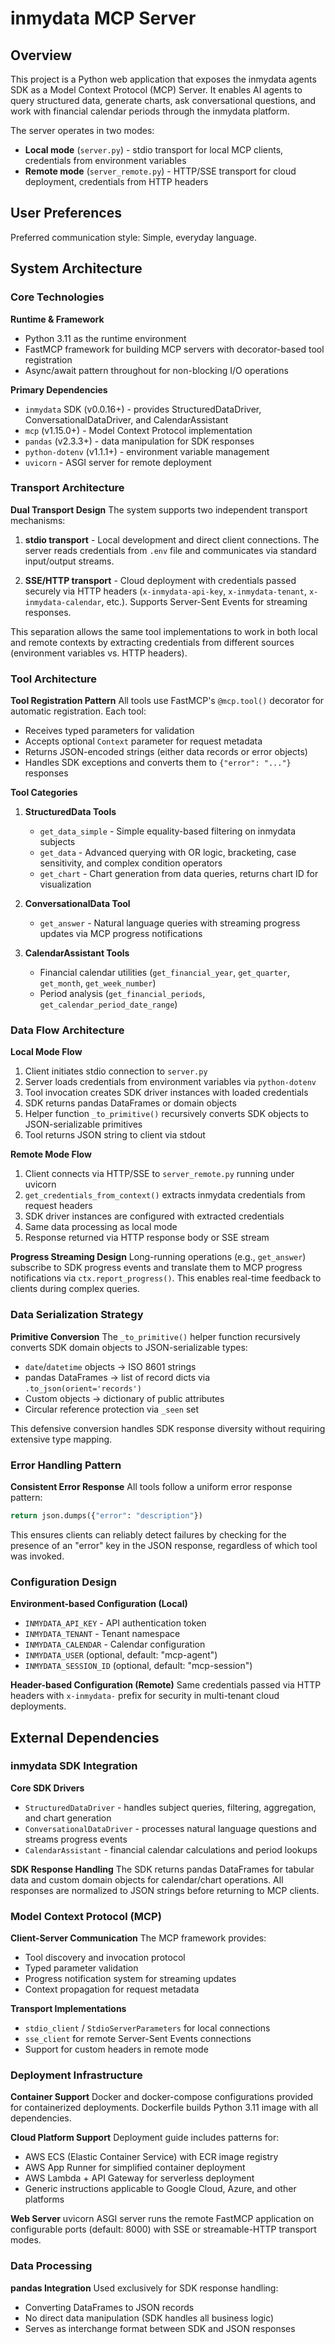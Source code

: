 # inmydata MCP Server

## Overview

This project is a Python web application that exposes the inmydata agents SDK as a Model Context Protocol (MCP) Server. It enables AI agents to query structured data, generate charts, ask conversational questions, and work with financial calendar periods through the inmydata platform.

The server operates in two modes:
- **Local mode** (`server.py`) - stdio transport for local MCP clients, credentials from environment variables
- **Remote mode** (`server_remote.py`) - HTTP/SSE transport for cloud deployment, credentials from HTTP headers

## User Preferences

Preferred communication style: Simple, everyday language.

## System Architecture

### Core Technologies

**Runtime & Framework**
- Python 3.11 as the runtime environment
- FastMCP framework for building MCP servers with decorator-based tool registration
- Async/await pattern throughout for non-blocking I/O operations

**Primary Dependencies**
- `inmydata` SDK (v0.0.16+) - provides StructuredDataDriver, ConversationalDataDriver, and CalendarAssistant
- `mcp` (v1.15.0+) - Model Context Protocol implementation
- `pandas` (v2.3.3+) - data manipulation for SDK responses
- `python-dotenv` (v1.1.1+) - environment variable management
- `uvicorn` - ASGI server for remote deployment

### Transport Architecture

**Dual Transport Design**
The system supports two independent transport mechanisms:

1. **stdio transport** - Local development and direct client connections. The server reads credentials from `.env` file and communicates via standard input/output streams.

2. **SSE/HTTP transport** - Cloud deployment with credentials passed securely via HTTP headers (`x-inmydata-api-key`, `x-inmydata-tenant`, `x-inmydata-calendar`, etc.). Supports Server-Sent Events for streaming responses.

This separation allows the same tool implementations to work in both local and remote contexts by extracting credentials from different sources (environment variables vs. HTTP headers).

### Tool Architecture

**Tool Registration Pattern**
All tools use FastMCP's `@mcp.tool()` decorator for automatic registration. Each tool:
- Receives typed parameters for validation
- Accepts optional `Context` parameter for request metadata
- Returns JSON-encoded strings (either data records or error objects)
- Handles SDK exceptions and converts them to `{"error": "..."}` responses

**Tool Categories**

1. **StructuredData Tools**
   - `get_data_simple` - Simple equality-based filtering on inmydata subjects
   - `get_data` - Advanced querying with OR logic, bracketing, case sensitivity, and complex condition operators
   - `get_chart` - Chart generation from data queries, returns chart ID for visualization

2. **ConversationalData Tool**
   - `get_answer` - Natural language queries with streaming progress updates via MCP progress notifications

3. **CalendarAssistant Tools**
   - Financial calendar utilities (`get_financial_year`, `get_quarter`, `get_month`, `get_week_number`)
   - Period analysis (`get_financial_periods`, `get_calendar_period_date_range`)

### Data Flow Architecture

**Local Mode Flow**
1. Client initiates stdio connection to `server.py`
2. Server loads credentials from environment variables via `python-dotenv`
3. Tool invocation creates SDK driver instances with loaded credentials
4. SDK returns pandas DataFrames or domain objects
5. Helper function `_to_primitive()` recursively converts SDK objects to JSON-serializable primitives
6. Tool returns JSON string to client via stdout

**Remote Mode Flow**
1. Client connects via HTTP/SSE to `server_remote.py` running under uvicorn
2. `get_credentials_from_context()` extracts inmydata credentials from request headers
3. SDK driver instances are configured with extracted credentials
4. Same data processing as local mode
5. Response returned via HTTP response body or SSE stream

**Progress Streaming Design**
Long-running operations (e.g., `get_answer`) subscribe to SDK progress events and translate them to MCP progress notifications via `ctx.report_progress()`. This enables real-time feedback to clients during complex queries.

### Data Serialization Strategy

**Primitive Conversion**
The `_to_primitive()` helper function recursively converts SDK domain objects to JSON-serializable types:
- `date`/`datetime` objects → ISO 8601 strings
- pandas DataFrames → list of record dicts via `.to_json(orient='records')`
- Custom objects → dictionary of public attributes
- Circular reference protection via `_seen` set

This defensive conversion handles SDK response diversity without requiring extensive type mapping.

### Error Handling Pattern

**Consistent Error Response**
All tools follow a uniform error response pattern:
```python
return json.dumps({"error": "description"})
```

This ensures clients can reliably detect failures by checking for the presence of an "error" key in the JSON response, regardless of which tool was invoked.

### Configuration Design

**Environment-based Configuration (Local)**
- `INMYDATA_API_KEY` - API authentication token
- `INMYDATA_TENANT` - Tenant namespace
- `INMYDATA_CALENDAR` - Calendar configuration
- `INMYDATA_USER` (optional, default: "mcp-agent")
- `INMYDATA_SESSION_ID` (optional, default: "mcp-session")

**Header-based Configuration (Remote)**
Same credentials passed via HTTP headers with `x-inmydata-` prefix for security in multi-tenant cloud deployments.

## External Dependencies

### inmydata SDK Integration

**Core SDK Drivers**
- `StructuredDataDriver` - handles subject queries, filtering, aggregation, and chart generation
- `ConversationalDataDriver` - processes natural language questions and streams progress events
- `CalendarAssistant` - financial calendar calculations and period lookups

**SDK Response Handling**
The SDK returns pandas DataFrames for tabular data and custom domain objects for calendar/chart operations. All responses are normalized to JSON strings before returning to MCP clients.

### Model Context Protocol (MCP)

**Client-Server Communication**
The MCP framework provides:
- Tool discovery and invocation protocol
- Typed parameter validation
- Progress notification system for streaming updates
- Context propagation for request metadata

**Transport Implementations**
- `stdio_client` / `StdioServerParameters` for local connections
- `sse_client` for remote Server-Sent Events connections
- Support for custom headers in remote mode

### Deployment Infrastructure

**Container Support**
Docker and docker-compose configurations provided for containerized deployments. Dockerfile builds Python 3.11 image with all dependencies.

**Cloud Platform Support**
Deployment guide includes patterns for:
- AWS ECS (Elastic Container Service) with ECR image registry
- AWS App Runner for simplified container deployment
- AWS Lambda + API Gateway for serverless deployment
- Generic instructions applicable to Google Cloud, Azure, and other platforms

**Web Server**
uvicorn ASGI server runs the remote FastMCP application on configurable ports (default: 8000) with SSE or streamable-HTTP transport modes.

### Data Processing

**pandas Integration**
Used exclusively for SDK response handling:
- Converting DataFrames to JSON records
- No direct data manipulation (SDK handles all business logic)
- Serves as interchange format between SDK and JSON responses